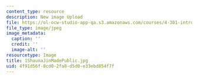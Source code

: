 ```yaml
---
content_type: resource
description: New image Upload
file: https://ol-ocw-studio-app-qa.s3.amazonaws.com/courses/4-301-introduction-to-the-visual-arts-spring-2007/4f91d56f8cd02fa8d5d0e33ebd854f7f_1ShaunaJinMadePublic.jpg
file_type: image/jpeg
image_metadata:
  caption: ''
  credit: ''
  image-alt: ''
resourcetype: Image
title: 1ShaunaJinMadePublic.jpg
uid: 4f91d56f-8cd0-2fa8-d5d0-e33ebd854f7f
---
```


